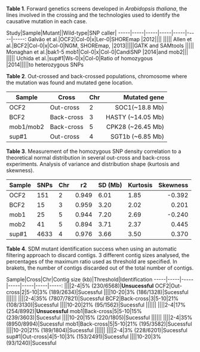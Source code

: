 **Table 1**. Forward genetics screens developed in *Arabidopsis thaliana*, the lines involved in the crossing and the technologies used to identify the causative mutation in each case.

Study|Sample|Mutant||Wild-type|SNP caller|
-----|-----|-----|-----|-----|-----|-----:
Galvão et al.|OCF2|Col-0|x|Ler-0|SHOREmap
|2012||||
|||||
Allen et al.|BCF2|Col-0|x|Col-0|NGM, SHOREmap,
|2013|||||GATK and SAMtools
|||||
Monaghan et al.|bak1-5 mob1|Col-0|x|Col-0|CandiSNP
|2014|and mob2|||
|||||
Uchida et al.|sup#1|Ws-0|x|Col-0|Ratio of homozygous  
|2014|||||to heterozygous SNPs

**Table 2**. Out-crossed and back-crossed populations, chromosome where the mutation was found and mutated gene location.

Sample|Cross|Chr|Mutated gene 
-----|-----|-----|-----:
 OCF2|Out-cross|2|SOC1(~18.8 Mb)
BCF2|Back-cross|3|HASTY (~14.05 Mb)
mob1/mob2|Back-cross|5|CPK28 (~26.45 Mb)
sup#1|Out-cross|4|SGT1b (~6.85 Mb)

**Table 3**. Measurement of the homozygous SNP density correlation to a theoretical normal distribution in several out-cross and back-cross experiments. Analysis of variance and distribution shape (kurtosis and skewness). 

Sample|SNPs|Chr|r2|SD (Mb)|Kurtosis|Skewness
-----|-----|-----|-----|-----|-----|-----:
OCF2|151|2|0.949|6.01|1.85|-0.392
BCF2|15|3|0.959|3.20|2.02|0.201
mob1|25|5|0.944|7.20|2.69|-0.240
mob2|41|5|0.894|3.71|2.37|0.445
sup#1|4633|4|0.976|3.66|3.50|0.370  


**Table 4**. SDM mutant identification success when using an automatic filtering approach to discard contigs. 3 different contig sizes analysed, the percentages of the maximum ratio used as threshold are specified. In brakets, the number of contigs discarded out of the total number of contigs. 


Sample|Cross|Chr|Contig size (kb)|Threshold|Identification
-----|-----|-----|-----|-----|-----|-----:
||||2-4|5% (230/6568)|**Unsucessful**
OCF2|Out-cross|2|5-10|3% (189/2634)|Sucessful
||||10-20|3% (186/1328)|Sucessful
||||||
||||2-4|35% (7807/7821)|Sucessful
BCF2|Back-cross|3|5-10|21% (108/3130)|Sucessful
||||10-20|21% (95/1562)|Sucessful
||||||
||||2-4|17% (254/8992)|**Unsucessful**
mob1|Back-cross|5|5-10|15% (239/3603)|Sucessful
||||10-20|15% (220/1805)|Sucessful
||||||
||||2-4|35% (8950/8994)|Sucessful
mob1|Back-cross|5|5-10|21% (195/3582)|Sucessful
||||10-20|21% (189/1804)|Sucessful
||||||
||||2-4|3% (228/6201)|Sucessful
sup#1|Out-cross|4|5-10|3% (153/2491)|Sucessful
||||10-20|3% (93/1240)|Sucessful








